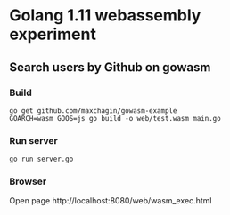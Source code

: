 # Golang 1.11 webassembly experiment

## Search users by Github on gowasm

### Build
`go get github.com/maxchagin/gowasm-example`    
`GOARCH=wasm GOOS=js go build -o web/test.wasm main.go`

### Run server
`go run server.go`

### Browser
Open page http://localhost:8080/web/wasm_exec.html
